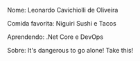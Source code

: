 Nome: Leonardo Cavichiolli de Oliveira

Comida favorita: Niguiri Sushi e Tacos

Aprendendo: .Net Core e DevOps

Sobre: It's dangerous to go alone! Take this!